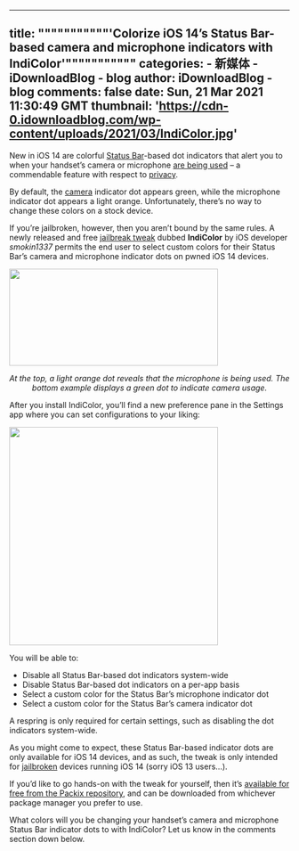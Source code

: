 
---
title: """""""""""'Colorize iOS 14’s Status Bar-based camera and microphone indicators with IndiColor'"""""""""""
categories: 
    - 新媒体
    - iDownloadBlog - blog
author: iDownloadBlog - blog
comments: false
date: Sun, 21 Mar 2021 11:30:49 GMT
thumbnail: 'https://cdn-0.idownloadblog.com/wp-content/uploads/2021/03/IndiColor.jpg'
---

<div>   
<p>New in iOS 14 are colorful <a href="https://www.idownloadblog.com/tag/status-bar">Status Bar</a>-based dot indicators that alert you to when your handset’s camera or microphone <a href="https://www.idownloadblog.com/2020/06/24/ios-14-status-bar-orange-light-microphone-privacy/">are being used</a> – a commendable feature with respect to <a href="https://www.idownloadblog.com/tag/privacy">privacy</a>.</p>
<p>By default, the <a href="https://www.idownloadblog.com/tag/camera">camera</a> indicator dot appears green, while the microphone indicator dot appears a light orange. Unfortunately, there’s no way to change these colors on a stock device.</p>

<p><span id="more-858362"></span></p>
<p>If you’re jailbroken, however, then you aren’t bound by the same rules. A newly released and free <a href="https://www.idownloadblog.com/tag/jailbreak-apps-tweaks">jailbreak tweak</a> dubbed <strong>IndiColor</strong> by iOS developer <em>smokin1337</em> permits the end user to select custom colors for their Status Bar’s camera and microphone indicator dots on pwned iOS 14 devices.</p>
<p><img loading="lazy" class="aligncenter wp-image-858355" src="https://cdn-0.idownloadblog.com/wp-content/uploads/2021/03/IndiColor.jpg" alt width="375" height="174" srcset="https://cdn-0.idownloadblog.com/wp-content/uploads/2021/03/IndiColor.jpg 641w, https://cdn-0.idownloadblog.com/wp-content/uploads/2021/03/IndiColor-255x119.jpg 255w" sizes="(max-width: 375px) 100vw, 375px" referrerpolicy="no-referrer"></p>
<p style="text-align: center;"><em>At the top, a light orange dot reveals that the microphone is being used. The bottom example displays a green dot to indicate camera usage.</em></p>
<p>After you install IndiColor, you’ll find a new preference pane in the Settings app where you can set configurations to your liking:</p>

<p><img loading="lazy" class="aligncenter wp-image-858354" src="https://cdn-0.idownloadblog.com/wp-content/uploads/2021/03/IndiColor-Prefs.jpg" alt width="375" height="392" srcset="https://cdn-0.idownloadblog.com/wp-content/uploads/2021/03/IndiColor-Prefs.jpg 1284w, https://cdn-0.idownloadblog.com/wp-content/uploads/2021/03/IndiColor-Prefs-206x215.jpg 206w, https://cdn-0.idownloadblog.com/wp-content/uploads/2021/03/IndiColor-Prefs-768x803.jpg 768w, https://cdn-0.idownloadblog.com/wp-content/uploads/2021/03/IndiColor-Prefs-478x500.jpg 478w" sizes="(max-width: 375px) 100vw, 375px" referrerpolicy="no-referrer"></p>
<p>You will be able to:</p>
<ul>
<li>Disable all Status Bar-based dot indicators system-wide</li>
<li>Disable Status Bar-based dot indicators on a per-app basis</li>
<li>Select a custom color for the Status Bar’s microphone indicator dot</li>
<li>Select a custom color for the Status Bar’s camera indicator dot</li>
</ul>
<p>A respring is only required for certain settings, such as disabling the dot indicators system-wide.</p>
<p>As you might come to expect, these Status Bar-based indicator dots are only available for iOS 14 devices, and as such, the tweak is only intended for <a href="https://www.idownloadblog.com/jailbreak">jailbroken</a> devices running iOS 14 (sorry iOS 13 users…).</p>
<p>If you’d like to go hands-on with the tweak for yourself, then it’s <a href="https://repo.packix.com/package/com.smokin1337.indicolor">available for free from the Packix repository</a>, and can be downloaded from whichever package manager you prefer to use.</p>

<p>What colors will you be changing your handset’s camera and microphone Status Bar indicator dots to with IndiColor? Let us know in the comments section down below.</p>
<!-- AI CONTENT END 1 -->

  
</div>
            